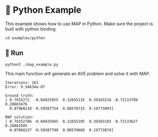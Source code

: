 # :snake: Python Example

This example shows how to use MAP in Python. Make sure the project is built with python binding.

```shell
cd examples/python
```

## :checkered_flag: Run

```shell
python3 ./map_example.py
```

This main function will generate an AVE problem and solve it with MAP.

```shell
Iterations: 163
Error: 9.54634e-07

Ground truth:
[ 0.7915272  -0.04925955  0.12655115  0.39103216 -0.72133709  0.20883476
  0.07968218 -0.59387754  0.88570715  0.19773093]

MAP solution:
[ 0.79152786 -0.04925945  0.12655105  0.39103183 -0.72133627  0.20883505
  0.07968237 -0.59387709  0.88570668  0.19773074]
```